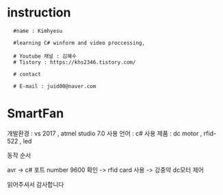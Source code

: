 # instruction

      #name : Kimhyesu

      #learning C# winform and video proccessing, 

      # Youtube 채널 : 김혜수
      # Tistory : https://khs2346.tistory.com/

      # contact

      # E-mail : juid00@naver.com

# SmartFan

개발환경 : vs 2017 , atmel studio 7.0
사용 언어 : c#
사용 제품 : dc motor , rfid-522 , led 

동작 순서 

avr -> c# 포트 number 9600 확인 -> rfid card 사용 -> 강중약 dc모터 제어 

읽어주셔서 감사합니다

